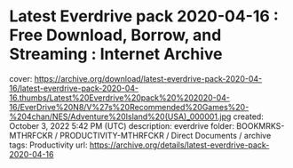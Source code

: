 # Latest Everdrive pack 2020-04-16 : Free Download, Borrow, and Streaming : Internet Archive

cover: https://archive.org/download/latest-everdrive-pack-2020-04-16/latest-everdrive-pack-2020-04-16.thumbs/Latest%20Everdrive%20pack%20%202020-04-16/EverDrive%20N8/V%27s%20Recommended%20Games%20-%204chan/NES/Adventure%20Island%20(USA)_000001.jpg
created: October 3, 2022 5:42 PM (UTC)
description: everdrive
folder: BOOKMRKS-MTHRFCKR / PRODUCTIVITY-MTHRFCKR / Direct Documents / archive
tags: Productivity
url: https://archive.org/details/latest-everdrive-pack-2020-04-16